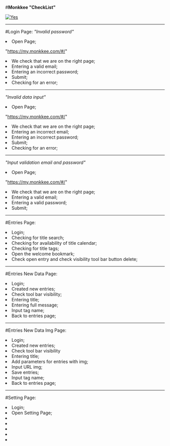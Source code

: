 #**Monkkee "CheckList"**

<a href='https://hostingkartinok.com/show-image.php?id=4751a3fc8d477b12abd661b559722f27' title='photo share'><img src='https://s1.hostingkartinok.com/uploads/thumbs/2022/02/4751a3fc8d477b12abd661b559722f27.png' alt='Yes' /></a>

_________________________________________________________________________________________________________________
#Login Page:
*"Invalid password"*
<li>Open Page;

"https://my.monkkee.com/#/"
<li>We check that we are on the right page;
<li>Entering a valid email;
<li>Entering an incorrect password;
<li>Submit;
<li>Checking for an error;

______________________________________________

*"Invalid data input"*
<li>Open Page;

"https://my.monkkee.com/#/"
<li>We check that we are on the right page;
<li>Entering an incorrect email;
<li>Entering an incorrect password;
<li>Submit;
<li>Checking for an error;

______________________________________________


*"Input validation email and password"*
<li>Open Page;

"https://my.monkkee.com/#/"
<li>We check that we are on the right page;
<li>Entering a valid email;
<li>Entering a valid password;
<li>Submit;

______________________________________________

#Entries Page:
<li>Login;
<li>Checking for title search;
<li>Checking for availability of title calendar;
<li>Checking for title tags;
<li>Open the welcome bookmark;
<li>Check open entry and check visibility tool bar button delete;

_____________________________________________

#Entries New Data Page:
<li>Login;
<li>Created new entries;
<li>Check tool bar visibility;
<li>Entering title;
<li>Entering full message;
<li>Input tag name;
<li>Back to entries page;

_____________________________________________

#Entries New Data Img Page:
<li>Login;
<li>Created new entries;
<li>Check tool bar visibility
<li>Entering title;
<li>Add parameters for entries with img;
<li>Input URL img;
<li>Save entries;
<li>Input tag name;
<li>Back to entries page;

_____________________________________________

#Setting Page:
<li>Login;
<li>Open Setting Page;
<li>
<li>
<li>
<li>
<li>

